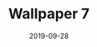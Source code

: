 ---
title: Wallpaper 7
id: 7
license: CC BY-NC 4.0
license_url: https://creativecommons.org/licenses/by-nc/4.0/
date: 2019-09-28
---